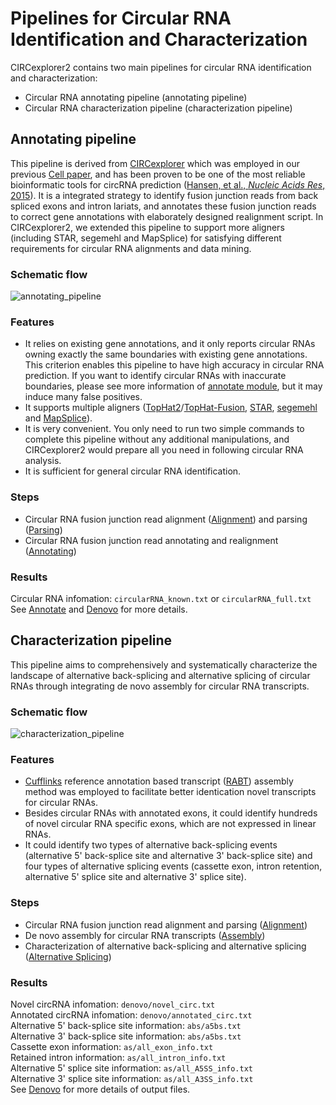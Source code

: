 # Pipelines for Circular RNA Identification and Characterization

CIRCexplorer2 contains two main pipelines for circular RNA identification and characterization:

* Circular RNA annotating pipeline (annotating pipeline)
* Circular RNA characterization pipeline (characterization pipeline)

## Annotating pipeline

This pipeline is derived from [CIRCexplorer](http://yanglab.github.io/CIRCexplorer/) which was employed in our previous [Cell paper](http://www.sciencedirect.com/science/article/pii/S0092867414011118), and has been proven to be one of the most reliable bioinformatic tools for circRNA prediction ([Hansen, et al., *Nucleic Acids Res*, 2015](http://nar.oxfordjournals.org/content/early/2015/12/09/nar.gkv1458.full)). It is a integrated strategy to identify fusion junction reads from back spliced exons and intron lariats, and annotates these fusion junction reads to correct gene annotations with elaborately designed realignment script. In CIRCexplorer2, we extended this pipeline to support more aligners (including STAR, segemehl and MapSplice) for satisfying different requirements for circular RNA alignments and data mining.

### Schematic flow

![annotating_pipeline](../image/annotating_pipeline.jpg)

### Features

* It relies on existing gene annotations, and it only reports circular RNAs owning exactly the same boundaries with existing gene annotations. This criterion enables this pipeline to have high accuracy in circular RNA prediction. If you want to identify circular RNAs with inaccurate boundaries, please see more information of [annotate module](../modules/annotate.md), but it may induce many false positives.
* It supports multiple aligners ([TopHat2](http://ccb.jhu.edu/software/tophat/index.shtml)/[TopHat-Fusion](http://ccb.jhu.edu/software/tophat/fusion_index.html), [STAR](https://github.com/alexdobin/STAR), [segemehl](http://www.bioinf.uni-leipzig.de/Software/segemehl) and [MapSplice](http://www.netlab.uky.edu/p/bioinfo/MapSplice2)).
* It is very convenient. You only need to run two simple commands to complete this pipeline without any additional manipulations, and CIRCexplorer2 would prepare all you need in following circular RNA analysis.
* It is sufficient for general circular RNA identification.

### Steps

* Circular RNA fusion junction read alignment ([Alignment](../tutorial/alignment.md)) and parsing ([Parsing](../tutorial/parsing.md))
* Circular RNA fusion junction read annotating and realignment ([Annotating](../tutorial/annotating.md))

### Results

Circular RNA infomation: `circularRNA_known.txt` or `circularRNA_full.txt`
See [Annotate](../modules/annotate.md) and [Denovo](../modules/denovo.md) for more details.

## Characterization pipeline

This pipeline aims to comprehensively and systematically characterize the landscape of alternative back-splicing and alternative splicing of circular RNAs through integrating de novo assembly for circular RNA transcripts.

### Schematic flow

![characterization_pipeline](../image/characterization_pipeline.jpg)

### Features

* [Cufflinks](http://cole-trapnell-lab.github.io/cufflinks/) reference annotation based transcript ([RABT](http://bioinformatics.oxfordjournals.org/content/27/17/2325)) assembly method was employed to facilitate better identication novel transcripts for circular RNAs.
* Besides circular RNAs with annotated exons, it could identify hundreds of novel circular RNA specific exons, which are not expressed in linear RNAs.
* It could identify two types of alternative back-splicing events (alternative 5' back-splice site and alternative 3' back-splice site) and four types of alternative splicing events (cassette exon, intron retention, alternative 5' splice site and alternative 3' splice site).

### Steps

* Circular RNA fusion junction read alignment and parsing ([Alignment](../tutorial/alignment.md))
* De novo assembly for circular RNA transcripts ([Assembly](../tutorial/assembly.md))
* Characterization of alternative back-splicing and alternative splicing ([Alternative Splicing](../tutorial/as.md))

### Results

Novel circRNA infomation: `denovo/novel_circ.txt`  
Annotated circRNA infomation: `denovo/annotated_circ.txt`  
Alternative 5' back-splice site information: `abs/a5bs.txt`  
Alternative 3' back-splice site information: `abs/a5bs.txt`  
Cassette exon information: `as/all_exon_info.txt`  
Retained intron information: `as/all_intron_info.txt`  
Alternative 5' splice site information: `as/all_A5SS_info.txt`  
Alternative 3' splice site information: `as/all_A3SS_info.txt`  
See [Denovo](../modules/denovo.md) for more details of output files.
